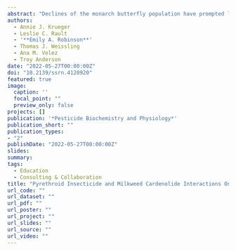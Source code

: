 ```yaml
---
abstract: "Declines of the monarch butterfly population have prompted large-scale plantings of milkweed to restore the population. In North America, there are more than 73 species of milkweed to choose from for these nationwide plantings. However, it is unclear how different milkweed species affect monarch caterpillar physiology, particularly detoxification enzyme activity and gene expression, given the highly variable cardenolide composition across milkweed species. Here, we investigate the effects of a high cardenolide, tropical milkweed species and a low cardenolide, swamp milkweed species on pyrethroid sensitivity as well as detoxification enzyme activity and expression in monarch caterpillars. Caterpillars fed on each species through the fifth-instar stage and were topically treated with bifenthrin after reaching this final-instar stage. Esterase, glutathione S-transferase, and cytochrome P450 monooxygenase activities were quantified as well as the expression of selected esterase, glutathione S-transferase, ABC transporter, and cytochrome P450 monooxygenasetranscripts. There were no significant differences in survival 24 h after treatment with bifenthrin. However, bifenthrin significantly increased glutathione S-transferase activity in caterpillars feeding on tropical milkweed and significantly decreased esterase activity in caterpillars feeding on tropical and swamp milkweed. Significant differential expression of ABC transporter, glutathione S-transferase, and esterase genes was observed for caterpillars feeding on tropical and swamp milkweed and not receiving bifenthrin treatment. Furthermore, significant differential expression of glutathione S-transferase and esterase genes was observed for bifenthrin-treated and -untreated caterpillars feeding on tropical milkweed relative to swamp milkweed. These results suggest that feeding on different milkweed species can affect detoxification and development mechanisms with which monarch caterpillars rely on to cope with their environment."
authors:
  - Annie J. Krueger
  - Leslie C. Rault
  - '**Emily A. Robinson**'
  - Thomas J. Weissling
  - Ana M. Velez
  - Troy Anderson
date: "2022-05-27T00:00:00Z"
doi: "10.2139/ssrn.4120920"
featured: true
image:
  caption: ''
  focal_point: ""
  preview_only: false
projects: []
publication: '*Pesticide Biochemistry and Physiology*'
publication_short: ""
publication_types:
- "2"
publishDate: "2022-05-27T00:00:00Z"
slides:
summary: 
tags:
  - Education
  - Consulting & Collaboration
title: "Pyrethroid Insecticide and Milkweed Cardenolide Interactions On Detoxification Enzyme Activity and Expression in Monarch Caterpillars"
url_code: ""
url_dataset: ""
url_pdf: ""
url_poster: ""
url_project: ""
url_slides: ""
url_source: ""
url_video: ""
---
```


